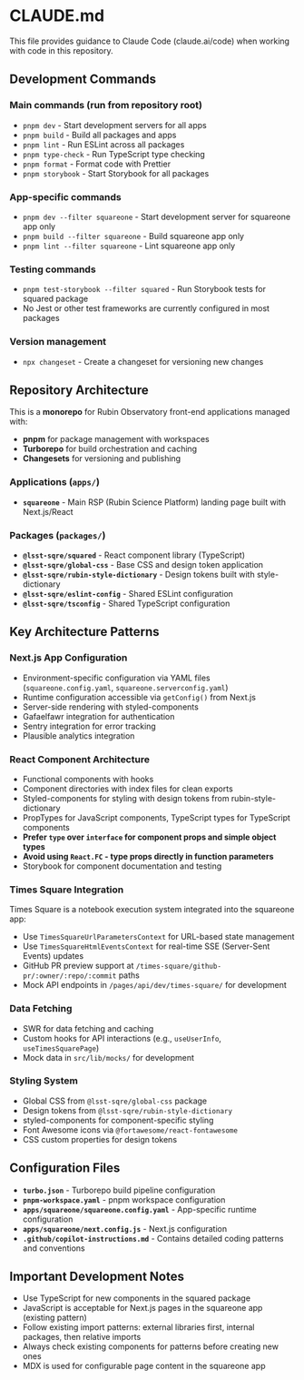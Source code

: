 # CLAUDE.md

This file provides guidance to Claude Code (claude.ai/code) when working with code in this repository.

## Development Commands

### Main commands (run from repository root)
- `pnpm dev` - Start development servers for all apps
- `pnpm build` - Build all packages and apps 
- `pnpm lint` - Run ESLint across all packages
- `pnpm type-check` - Run TypeScript type checking
- `pnpm format` - Format code with Prettier
- `pnpm storybook` - Start Storybook for all packages

### App-specific commands
- `pnpm dev --filter squareone` - Start development server for squareone app only
- `pnpm build --filter squareone` - Build squareone app only
- `pnpm lint --filter squareone` - Lint squareone app only

### Testing commands
- `pnpm test-storybook --filter squared` - Run Storybook tests for squared package
- No Jest or other test frameworks are currently configured in most packages

### Version management
- `npx changeset` - Create a changeset for versioning new changes

## Repository Architecture

This is a **monorepo** for Rubin Observatory front-end applications managed with:
- **pnpm** for package management with workspaces
- **Turborepo** for build orchestration and caching
- **Changesets** for versioning and publishing

### Applications (`apps/`)
- **`squareone`** - Main RSP (Rubin Science Platform) landing page built with Next.js/React

### Packages (`packages/`)
- **`@lsst-sqre/squared`** - React component library (TypeScript)
- **`@lsst-sqre/global-css`** - Base CSS and design token application
- **`@lsst-sqre/rubin-style-dictionary`** - Design tokens built with style-dictionary
- **`@lsst-sqre/eslint-config`** - Shared ESLint configuration
- **`@lsst-sqre/tsconfig`** - Shared TypeScript configuration

## Key Architecture Patterns

### Next.js App Configuration
- Environment-specific configuration via YAML files (`squareone.config.yaml`, `squareone.serverconfig.yaml`)
- Runtime configuration accessible via `getConfig()` from Next.js
- Server-side rendering with styled-components
- Gafaelfawr integration for authentication
- Sentry integration for error tracking
- Plausible analytics integration

### React Component Architecture
- Functional components with hooks
- Component directories with index files for clean exports
- Styled-components for styling with design tokens from rubin-style-dictionary
- PropTypes for JavaScript components, TypeScript types for TypeScript components
- **Prefer `type` over `interface` for component props and simple object types**
- **Avoid using `React.FC` - type props directly in function parameters**
- Storybook for component documentation and testing

### Times Square Integration
Times Square is a notebook execution system integrated into the squareone app:
- Use `TimesSquareUrlParametersContext` for URL-based state management
- Use `TimesSquareHtmlEventsContext` for real-time SSE (Server-Sent Events) updates
- GitHub PR preview support at `/times-square/github-pr/:owner/:repo/:commit` paths
- Mock API endpoints in `/pages/api/dev/times-square/` for development

### Data Fetching
- SWR for data fetching and caching
- Custom hooks for API interactions (e.g., `useUserInfo`, `useTimesSquarePage`)
- Mock data in `src/lib/mocks/` for development

### Styling System
- Global CSS from `@lsst-sqre/global-css` package
- Design tokens from `@lsst-sqre/rubin-style-dictionary`
- styled-components for component-specific styling
- Font Awesome icons via `@fortawesome/react-fontawesome`
- CSS custom properties for design tokens

## Configuration Files
- **`turbo.json`** - Turborepo build pipeline configuration
- **`pnpm-workspace.yaml`** - pnpm workspace configuration
- **`apps/squareone/squareone.config.yaml`** - App-specific runtime configuration
- **`apps/squareone/next.config.js`** - Next.js configuration
- **`.github/copilot-instructions.md`** - Contains detailed coding patterns and conventions

## Important Development Notes
- Use TypeScript for new components in the squared package
- JavaScript is acceptable for Next.js pages in the squareone app (existing pattern)
- Follow existing import patterns: external libraries first, internal packages, then relative imports
- Always check existing components for patterns before creating new ones
- MDX is used for configurable page content in the squareone app